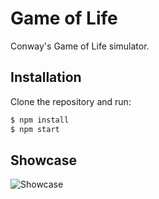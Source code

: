 # Game of Life
Conway's Game of Life simulator.

## Installation
Clone the repository and run:
```bash
$ npm install
$ npm start
```

## Showcase
![Showcase](assets/showcase.gif)
